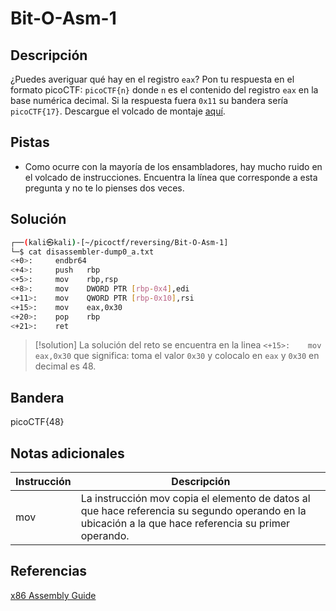 # Bit-O-Asm-1

## Descripción
¿Puedes averiguar qué hay en el registro `eax`? Pon tu respuesta en el formato picoCTF: `picoCTF{n}` donde `n` es el contenido del registro `eax` en la base numérica decimal. Si la respuesta fuera `0x11` su bandera sería `picoCTF{17}`.
Descargue el volcado de montaje [aquí](https://artifacts.picoctf.net/c/509/disassembler-dump0_a.txt).

## Pistas
- Como ocurre con la mayoría de los ensambladores, hay mucho ruido en el volcado de instrucciones. Encuentra la línea que corresponde a esta pregunta y no te lo pienses dos veces.

## Solución
```bash
┌──(kali㉿kali)-[~/picoctf/reversing/Bit-O-Asm-1]
└─$ cat disassembler-dump0_a.txt  
<+0>:     endbr64 
<+4>:     push   rbp
<+5>:     mov    rbp,rsp
<+8>:     mov    DWORD PTR [rbp-0x4],edi
<+11>:    mov    QWORD PTR [rbp-0x10],rsi
<+15>:    mov    eax,0x30
<+20>:    pop    rbp
<+21>:    ret
```

>[!solution]
>La solución del reto se encuentra en la linea `<+15>:    mov    eax,0x30` que significa: toma el valor `0x30` y colocalo en `eax` y `0x30` en decimal es 48.

## Bandera
picoCTF{48}

## Notas adicionales
| Instrucción | Descripción |
|--------|--------|
| mov | La instrucción mov copia el elemento de datos al que hace referencia su segundo operando en la ubicación a la que hace referencia su primer operando. |

## Referencias
[x86 Assembly Guide](https://www.cs.virginia.edu/~evans/cs216/guides/x86.html)